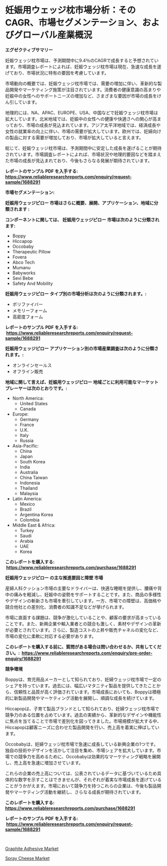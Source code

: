 <p><h1>妊娠用ウェッジ枕市場分析：そのCAGR、市場セグメンテーション、およびグローバル産業概況</h1></p><p><strong>エグゼクティブサマリー</strong></p>
<p><p>妊娠ウェッジ枕市場は、予測期間中に9.4％のCAGRで成長すると予想されています。市場調査レポートによれば、妊娠ウェッジ枕市場は現在、急速な成長を遂げており、市場状況に特有の要因を考慮しています。</p><p>市場動向の概要では、妊娠ウェッジ枕市場では、需要の増加に伴い、革新的な製品開発やマーケティング施策が注目されています。消費者の健康意識の高まりや妊娠中の女性へのサポートニーズの増加など、さまざまな要因が市場の成長をけん引しています。</p><p>地理的には、NA、APAC、EUROPE、USA、中国などで妊娠ウェッジ枕市場は拡大しています。北米地域では、妊娠中の女性への健康や快適さへの関心が高まっており、市場の成長が見込まれています。アジア太平洋地域では、経済成長や女性の就業率の向上に伴い、市場の需要が拡大しています。欧州では、妊婦向けの製品に対する需要が増加しており、市場が拡大していると言えます。</p><p>総じて、妊娠ウェッジ枕市場は、予測期間中に安定した成長を遂げることが期待されています。市場調査レポートによれば、市場状況や地理的要因などを踏まえた市場の成長が見込まれており、今後もさらなる発展が期待されています。</p></p>
<p><strong>レポートのサンプル PDF を入手する: <a href="https://www.reliableresearchreports.com/enquiry/request-sample/1688291">https://www.reliableresearchreports.com/enquiry/request-sample/1688291</a></strong></p>
<p><strong>市場セグメンテーション:</strong></p>
<p><strong> 妊娠用ウェッジピロー 市場はさらに概要、展開、アプリケーション、地域に分類されます :</strong></p>
<p><strong>コンポーネントに関しては、 妊娠用ウェッジピロー 市場は次のように分類されます: &nbsp;</strong></p>
<p><ul><li>Boppy</li><li>Hiccapop</li><li>Occobaby</li><li>Therapeutic Pillow</li><li>Fovera</li><li>Abco Tech</li><li>Mumanu</li><li>Babyworks</li><li>Sevi Bebe</li><li>Safety And Mobility</li></ul></p>
<p><strong> 妊娠用ウェッジピロー タイプ別の市場分析は次のように分類されます。:</strong></p>
<p><ul><li>ポリファイバー</li><li>メモリーフォーム</li><li>高密度フォーム</li></ul></p>
<p><strong>レポートのサンプル PDF を入手する: &nbsp;<a href="https://www.reliableresearchreports.com/enquiry/request-sample/1688291">https://www.reliableresearchreports.com/enquiry/request-sample/1688291</a></strong></p>
<p><strong> 妊娠用ウェッジピロー アプリケーション別の市場産業調査は次のように分類されます。:</strong></p>
<p><ul><li>オンラインセールス</li><li>オフライン販売</li></ul></p>
<p><strong>地域に関して言えば、妊娠用ウェッジピロー 地域ごとに利用可能なマーケットプレーヤーは次のとおりです。:</strong></p>
<p><ul>
    <li>
        North America:
        <ul>
            <li>United States</li>
            <li>Canada</li>
        </ul>
    </li>
    <li>
        Europe:
        <ul>
            <li>Germany</li>
            <li>France</li>
            <li>U.K.</li>
            <li>Italy</li>
            <li>Russia</li>
        </ul>
    </li>
    <li>
        Asia-Pacific:
        <ul>
            <li>China</li>
            <li>Japan</li>
            <li>South Korea</li>
            <li>India</li>
            <li>Australia</li>
            <li>China Taiwan</li>
            <li>Indonesia</li>
            <li>Thailand</li>
            <li>Malaysia</li>
        </ul>
    </li>
    <li>
        Latin America:
        <ul>
            <li>Mexico</li>
            <li>Brazil</li>
            <li>Argentina Korea</li>
            <li>Colombia</li>
        </ul>
    </li>
    <li>
        Middle East & Africa:
        <ul>
            <li>Turkey</li>
            <li>Saudi</li>
            <li>Arabia</li>
            <li>UAE</li>
            <li>Korea</li>
        </ul>
    </li>
    </ul></p>
<p><strong>このレポートを購入する: &nbsp;<a href="https://www.reliableresearchreports.com/purchase/1688291">https://www.reliableresearchreports.com/purchase/1688291</a></strong></p>
<p><strong>妊娠用ウェッジピロー の主な推進要因と障壁 市場</strong></p>
<p><p>産婦人科クッション市場の主要なドライバーは、快適な睡眠を提供し、腰痛や背中の痛みを軽減し、妊娠中の姿勢をサポートすることです。また、商品の多様性やデザインの斬新さも市場を牽引しています。一方、市場での障壁は、高価格や競合他社との差別化、消費者の知識不足などが挙げられます。</p><p>市場に直面する課題は、競争が激化していることや、顧客の要求が高まっていることです。また、新興企業や輸入業者との競合も激しく、素材やデザインの革新が必要とされています。さらに、製造コストの上昇や販売チャネルの変化など、市場の変化に柔軟に対応する必要があります。</p></p>
<p><strong>このレポートを購入する前に、質問がある場合は問い合わせるか、共有してください。:&nbsp; <a href="https://www.reliableresearchreports.com/enquiry/pre-order-enquiry/1688291">https://www.reliableresearchreports.com/enquiry/pre-order-enquiry/1688291</a></strong></p>
<p><strong>競争環境</strong></p>
<p><p>Boppyは、育児用品メーカーとして知られており、妊婦ウェッジ枕市場で一定のシェアを持っています。過去には、幅広いマタニティ製品を提供してきたことから、信頼性と品質が高く評価されています。市場成長においても、Boppyは積極的に新製品開発やマーケティング活動を展開し、順調な成長を続けています。</p><p>Hiccapopは、子育て製品ブランドとして知られており、妊婦ウェッジ枕市場で競争力のある位置を占めています。過去の実績から、革新的なデザインや機能性に焦点を当てることで市場で差別化を図ってきました。市場規模が拡大する中、Hiccapopは顧客ニーズに合わせた製品開発を行い、売上高を着実に伸ばしています。</p><p>Occobabyは、妊婦ウェッジ枕市場で急速に成長している新興企業の1つです。独自の技術やデザインを活かして注目を集め、市場シェアを拡大しています。市場での競争力を高めるために、Occobabyは効果的なマーケティング戦略を展開し、売上高を急速に増加させています。</p><p>これらの企業の売上高については、公表されているデータに基づいているため具体的な数字を示すことはできませんが、それぞれが着実な市場成長を遂げていることがうかがえます。市場において競争力を持つこれらの企業は、今後も製品開発やマーケティング活動を継続し、さらなる成長が期待されています。</p></p>
<p><strong>このレポートを購入する: &nbsp; <a href="https://www.reliableresearchreports.com/purchase/1688291">https://www.reliableresearchreports.com/purchase/1688291</a></strong></p>
<p><strong>レポートのサンプル PDF を入手する: &nbsp;<a href="https://www.reliableresearchreports.com/enquiry/request-sample/1688291">https://www.reliableresearchreports.com/enquiry/request-sample/1688291</a></strong><strong></strong></p>
<p>&nbsp;</p>
<p><p><a href="https://github.com/Sherrillcrooksxa8i18ucf2m/Market-Research-Report-List-1/blob/main/graphite-adhesive-market.md">Graphite Adhesive Market</a></p><p><a href="https://summer-dogwood-3e9.notion.site/Spray-Cheese-Market-Offer-Valuable-Insights-into-Market-Size-Market-Share-Market-Trends-and-Proje-8491c95985684ca397a0aae7af6075d9">Spray Cheese Market</a></p></p>